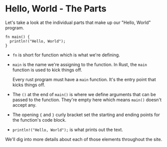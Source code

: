 # Hello, World - The Parts

Let's take a look at the individual parts that make up our
"Hello, World" program.

```rust, noplayground, EXAMPLE1
fn main() {
  println!("Hello, World");
}
```

- `fn` is short for function which is what we're
  defining.

- `main` is the name we're assigning to the
  function. In Rust, the `main` function is
  used to kick things off.

  Every rust program must have a `main`
  function. It's the entry point that kicks things off.

- The `()` at the end of `main()` is where
  we define arguments that can be passed to the
  function. They're empty here which means `main()`
  doesn't accept any.

- The opening `{` and `}` curly bracket set the starting
  and ending points for the function's code block.

- `println!("Hello, World");` is what prints out the
  text.

We'll dig into more details about each of those elements
throughout the site.

